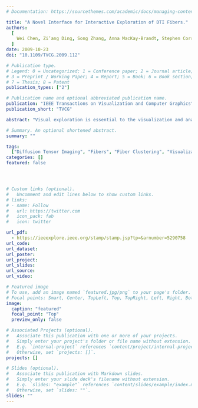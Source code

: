 ```yaml
---
# Documentation: https://sourcethemes.com/academic/docs/managing-content/

title: "A Novel Interface for Interactive Exploration of DTI Fibers."
authors:
  [
    Wei Chen, Zi’ang Ding, Song Zhang, Anna MacKay-Brandt, Stephen Correia, Huamin Qu, John Allen Crow, David F. Tate, Zhicheng Yan, Qunsheng Peng
  ]
date: 2009-10-23
doi: "10.1109/TVCG.2009.112"

# Publication type.
# Legend: 0 = Uncategorized; 1 = Conference paper; 2 = Journal article;
# 3 = Preprint / Working Paper; 4 = Report; 5 = Book; 6 = Book section;
# 7 = Thesis; 8 = Patent
publication_types: ["2"]

# Publication name and optional abbreviated publication name.
publication: "IEEE Transactions on Visualization and Computer Graphics"
publication_short: "TVCG"

abstract: "Visual exploration is essential to the visualization and analysis of densely sampled 3D DTI fibers in biological speciments, due to the high geometric, spatial, and anatomical complexity of fiber tracts. Previous methods for DTI fiber visualization use zooming, color-mapping, selection, and abstraction to deliver the characteristics of the fibers. However, these schemes mainly focus on the optimization of visualization in the 3D space where cluttering and occlusion make grasping even a few thousand fibers difficult. This paper introduces a novel interaction method that augments the 3D visualization with a 2D representation containing a low-dimensional embedding of the DTI fibers. This embedding preserves the relationship between the fibers and removes the visual clutter that is inherent in 3D renderings of the fibers. This new interface allows the user to manipulate the DTI fibers as both 3D curves and 2D embedded points and easily compare or validate his or her results in both domains. The implementation of the framework is GPU based to achieve real-time interaction. The framework was applied to several tasks, and the results show that our method reduces the user's workload in recognizing 3D DTI fibers and permits quick and accurate DTI fiber selection."

# Summary. An optional shortened abstract.
summary: ""

tags:
  ["Diffusion Tensor Imaging", "Fibers", "Fiber Clustering", "Visualization Interface"]
categories: []
featured: false




# Custom links (optional).
#   Uncomment and edit lines below to show custom links.
# links:
# - name: Follow
#   url: https://twitter.com
#   icon_pack: fab
#   icon: twitter

url_pdf:
  - https://ieeexplore.ieee.org/stamp/stamp.jsp?tp=&arnumber=5290758
url_code:
url_dataset:
url_poster:
url_project:
url_slides:
url_source:
url_video:

# Featured image
# To use, add an image named `featured.jpg/png` to your page's folder.
# Focal points: Smart, Center, TopLeft, Top, TopRight, Left, Right, BottomLeft, Bottom, BottomRight.
image:
  caption: "featured"
  focal_point: "Top"
  preview_only: false

# Associated Projects (optional).
#   Associate this publication with one or more of your projects.
#   Simply enter your project's folder or file name without extension.
#   E.g. `internal-project` references `content/project/internal-project/index.md`.
#   Otherwise, set `projects: []`.
projects: []

# Slides (optional).
#   Associate this publication with Markdown slides.
#   Simply enter your slide deck's filename without extension.
#   E.g. `slides: "example"` references `content/slides/example/index.md`.
#   Otherwise, set `slides: ""`.
slides: ""
---
```

